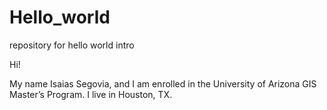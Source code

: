 # Hello_world
repository for hello world intro

Hi!

My name Isaias Segovia, and I am enrolled in the University of Arizona GIS Master’s Program. I live in Houston, TX. 
